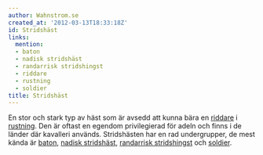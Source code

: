 ```yaml
---
author: Wahnstrom.se
created_at: '2012-03-13T18:33:18Z'
id: Stridshäst
links:
  mention:
  - baton
  - nadisk stridshäst
  - randarrisk stridshingst
  - riddare
  - rustning
  - soldier
title: Stridshäst
---
```


En stor och stark typ av häst som är avsedd att kunna bära en [riddare] i [rustning]. Den är oftast
en egendom privilegierad för adeln och finns i de länder där kavalleri används. Stridshästen har en
rad undergrupper, de mest kända är [baton], [nadisk stridshäst], [randarrisk stridshingst] och
[soldier].

  [riddare]: riddare
  [rustning]: rustning
  [baton]: baton
  [nadisk stridshäst]: nadisk_stridshäst
  [randarrisk stridshingst]: randarrisk_stridshingst
  [soldier]: soldier